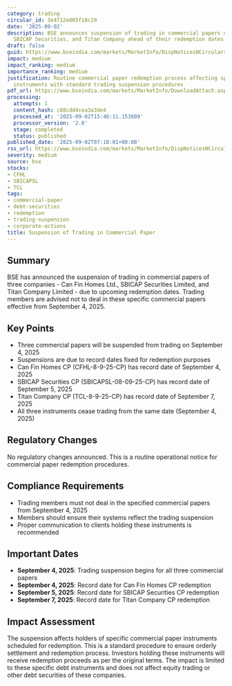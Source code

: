 ```yaml
---
category: trading
circular_id: 3e4712e005f18c29
date: '2025-09-02'
description: BSE announces suspension of trading in commercial papers of Can Fin Homes,
  SBICAP Securities, and Titan Company ahead of their redemption dates.
draft: false
guid: https://www.bseindia.com/markets/MarketInfo/DispNoticesNCirculars.aspx?Noticeid={5AA1E1F2-1E66-4E62-BCD1-35F4898D6719}&noticeno=20250902-6&dt=09/02/2025&icount=6&totcount=57&flag=0
impact: medium
impact_ranking: medium
importance_ranking: medium
justification: Routine commercial paper redemption process affecting specific debt
  instruments with standard trading suspension procedures
pdf_url: https://www.bseindia.com/markets/MarketInfo/DownloadAttach.aspx?id=20250902-6&attachedId=
processing:
  attempts: 1
  content_hash: c88cdd4cea3a3de4
  processed_at: '2025-09-02T15:46:11.153609'
  processor_version: '2.0'
  stage: completed
  status: published
published_date: '2025-09-02T07:18:01+00:00'
rss_url: https://www.bseindia.com/markets/MarketInfo/DispNoticesNCirculars.aspx?Noticeid={5AA1E1F2-1E66-4E62-BCD1-35F4898D6719}&noticeno=20250902-6&dt=09/02/2025&icount=6&totcount=57&flag=0
severity: medium
source: bse
stocks:
- CFHL
- SBICAPSL
- TCL
tags:
- commercial-paper
- debt-securities
- redemption
- trading-suspension
- corporate-actions
title: Suspension of Trading in Commercial Paper
---
```


## Summary

BSE has announced the suspension of trading in commercial papers of three companies - Can Fin Homes Ltd., SBICAP Securities Limited, and Titan Company Limited - due to upcoming redemption dates. Trading members are advised not to deal in these specific commercial papers effective from September 4, 2025.

## Key Points

- Three commercial papers will be suspended from trading on September 4, 2025
- Suspensions are due to record dates fixed for redemption purposes
- Can Fin Homes CP (CFHL-8-9-25-CP) has record date of September 4, 2025
- SBICAP Securities CP (SBICAPSL-08-09-25-CP) has record date of September 5, 2025
- Titan Company CP (TCL-8-9-25-CP) has record date of September 7, 2025
- All three instruments cease trading from the same date (September 4, 2025)

## Regulatory Changes

No regulatory changes announced. This is a routine operational notice for commercial paper redemption procedures.

## Compliance Requirements

- Trading members must not deal in the specified commercial papers from September 4, 2025
- Members should ensure their systems reflect the trading suspension
- Proper communication to clients holding these instruments is recommended

## Important Dates

- **September 4, 2025**: Trading suspension begins for all three commercial papers
- **September 4, 2025**: Record date for Can Fin Homes CP redemption
- **September 5, 2025**: Record date for SBICAP Securities CP redemption
- **September 7, 2025**: Record date for Titan Company CP redemption

## Impact Assessment

The suspension affects holders of specific commercial paper instruments scheduled for redemption. This is a standard procedure to ensure orderly settlement and redemption process. Investors holding these instruments will receive redemption proceeds as per the original terms. The impact is limited to these specific debt instruments and does not affect equity trading or other debt securities of these companies.